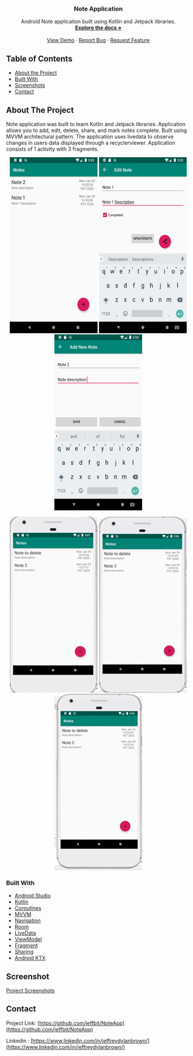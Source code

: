 
  <h3 align="center">Note Application</h3>

  <p align="center">
    Android Note applicaiton built using Kotlin and Jetpack libraries.
    <br />
    <a href="https://github.com/jeffbit/NoteApp"><strong>Explore the docs »</strong></a>
    <br />
    <br />
    <a href="https://github.com/jeffbit/NoteApp">View Demo</a>
    ·
    <a href="https://github.com/jeffbit/NoteApp/issues">Report Bug</a>
    ·
    <a href="https://github.com/jeffbit/NoteApp/issues">Request Feature</a>
  </p>
</p>



<!-- TABLE OF CONTENTS -->
## Table of Contents

* [About the Project](#about-the-project)
* [Built With](#built-with)
* [Screenshots](#screenshot)
* [Contact](#contact)



<!-- ABOUT THE PROJECT -->
## About The Project
Note application was built to learn Kotlin and Jetpack libraries. 
Application allows you to add, edit, delete, share, and mark notes complete.
Built using MVVM architectural pattern.
The application uses livedata to observe changes in users data displayed through a recyclerviewer.
Application consists of 1 activity with 3 fragments. 

<p align= "center">
    <img src="https://github.com/jeffbit/NoteApp/blob/master/Note%20Application%20Screenshots/note_listview.png" alt="List view" width="240" height="480">
    <img src="https://github.com/jeffbit/NoteApp/blob/master/Note%20Application%20Screenshots/note_updateview.png" alt="Update view" width="240" height="480">
    <img src="https://github.com/jeffbit/NoteApp/blob/master/Note%20Application%20Screenshots/note_addview.png" alt="Add note view" width="240" height="480">
</p>
<p  align= "center">
    <img src="https://github.com/jeffbit/NoteApp/blob/master/Note%20Application%20Screenshots/note_clicktodetail.gif" alt="Note click to detail" width="240" height="480">
<img src="https://github.com/jeffbit/NoteApp/blob/master/Note%20Application%20Screenshots/note_markcomplete.gif" alt="Note marked complete" width="240" height="480">
    <img src="https://github.com/jeffbit/NoteApp/blob/master/Note%20Application%20Screenshots/note_slidetodelete.gif" alt="Slide to delete note" width="240" height="480">
</p>





### Built With
* [Android Studio](https://developer.android.com/studio)
* [Kotlin](https://kotlinlang.org/)
* [Coroutines](https://kotlinlang.org/docs/reference/coroutines-overview.html)
* [MVVM](https://developer.android.com/jetpack/docs/guide)
* [Navigation](https://developer.android.com/guide/navigation)
* [Room](https://developer.android.com/topic/libraries/architecture/room)
* [LiveData](https://developer.android.com/topic/libraries/architecture/livedata)
* [ViewModel](https://developer.android.com/topic/libraries/architecture/viewmodel)
* [Fragment](https://developer.android.com/guide/components/fragments)
* [Sharing](https://developer.android.com/training/sharing)
* [Android KTX](https://developer.android.com/kotlin/ktx.html)




<!--- SCREENSHOTS -->
## Screenshot
[Project Screenshots](https://github.com/jeffbit/NoteApp/tree/master/Note%20Application%20Screenshots)







<!-- CONTACT -->
## Contact

Project Link: [https://github.com/jeffbit/NoteApp](https://github.com/jeffbit/NoteApp)

Linkedin : [https://www.linkedin.com/in/jeffreydylanbrown/](https://www.linkedin.com/in/jeffreydylanbrown/)









<!-- MARKDOWN LINKS & IMAGES -->
<!-- https://www.markdownguide.org/basic-syntax/#reference-style-links -->
[linkedin-url]: https://linkedin.com/in/jeffreydylanbrown
[screenshots]: https://github.com/jeffbit/NoteApp/tree/master/Note%20Application%20Screenshots
